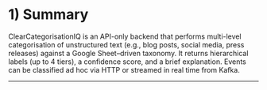# 1) Summary

ClearCategorisationIQ is an API-only backend that performs multi-level categorisation of unstructured text (e.g., blog posts, social media, press releases) against a Google Sheet–driven taxonomy. It returns hierarchical labels (up to 4 tiers), a confidence score, and a brief explanation. Events can be classified ad hoc via HTTP or streamed in real time from Kafka.

---

